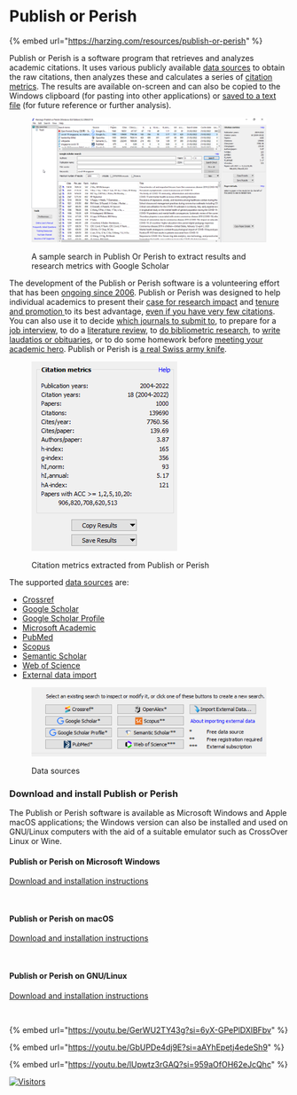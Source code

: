 # Publish or Perish

{% embed url="https://harzing.com/resources/publish-or-perish" %}

Publish or Perish is a software program that retrieves and analyzes academic citations. It uses various publicly available [data sources](https://harzing.com/resources/publish-or-perish/manual/using/data-sources) to obtain the raw citations, then analyzes these and calculates a series of [citation metrics](https://harzing.com/resources/publish-or-perish/manual/using/query-results/metrics). The results are available on-screen and can also be copied to the Windows clipboard (for pasting into other applications) or [saved to a text file](https://harzing.com/resources/publish-or-perish/manual/using/query-results/exporting) (for future reference or further analysis).

<figure><img src="../.gitbook/assets/image (1) (1) (1) (1) (1) (1) (1).png" alt="" width="563"><figcaption><p>A sample search in Publish Or Perish to extract results and research metrics with Google Scholar</p></figcaption></figure>

The development of the Publish or Perish software is a volunteering effort that has been [ongoing since 2006](https://harzing.com/blog/2016/10/publish-or-perish-version-5). Publish or Perish was designed to help individual academics to present their [case for research impact](https://harzing.com/blog/2016/07/how-to-make-your-case-for-impact) and [tenure and promotion ](https://harzing.com/blog/2016/11/presenting-your-case-for-tenure-or-promotion)to its best advantage, [even if you have very few citations](https://harzing.com/blog/2017/11/making-your-case-for-impact-if-you-have-few-citations). You can also use it to decide [which journals to submit to](https://harzing.com/blog/2016/12/where-to-submit-your-paper-which-journals-publish-on-your-topic), to prepare for a [job interview](https://harzing.com/blog/2017/01/want-to-impress-at-an-academic-job-interview), to do a [literature review](https://harzing.com/blog/2017/02/using-publish-or-perish-to-do-a-literature-review), to [do bibliometric research](https://harzing.com/blog/2017/08/running-the-ref-on-a-rainy-sunday-afternoon), to [write laudatios or obituaries](https://harzing.com/blog/2019/06/writing-laudations-or-obituaries), or to do some homework before [meeting your academic hero](https://harzing.com/blog/2016/09/meeting-an-official-guest-or-your-academic-hero). Publish or Perish is [a real Swiss army knife](https://harzing.com/blog/2017/01/publish-or-perish-general-search-a-swiss-army-knife).

<figure><img src="../.gitbook/assets/image (1) (1) (1) (1) (1) (1) (1) (1).png" alt=""><figcaption><p>Citation metrics extracted from Publish or Perish</p></figcaption></figure>

The supported [data sources](https://harzing.com/resources/publish-or-perish/manual/using/data-sources) are:

* [Crossref](https://harzing.com/resources/publish-or-perish/manual/using/data-sources/crossref)
* [Google Scholar](https://harzing.com/resources/publish-or-perish/manual/using/data-sources/google-scholar)
* [Google Scholar Profile](https://harzing.com/resources/publish-or-perish/manual/using/data-sources/google-scholar-profile)
* [Microsoft Academic](https://harzing.com/resources/publish-or-perish/manual/using/data-sources/microsoft-academic)
* [PubMed](https://harzing.com/resources/publish-or-perish/manual/using/data-sources/pubmed)
* [Scopus](https://harzing.com/resources/publish-or-perish/manual/using/data-sources/scopus)
* [Semantic Scholar](https://harzing.com/resources/publish-or-perish/manual/using/data-sources/semantic-scholar)
* [Web of Science](https://harzing.com/resources/publish-or-perish/manual/using/data-sources/web-of-science)
* [External data import](https://harzing.com/resources/publish-or-perish/manual/using/data-sources/imported-data-formats)

<figure><img src="../.gitbook/assets/image (2) (1) (1).png" alt=""><figcaption><p>Data sources</p></figcaption></figure>

### Download and install Publish or Perish <a href="#download" id="download"></a>

The Publish or Perish software is available as Microsoft Windows and Apple macOS applications; the Windows version can also be installed and used on GNU/Linux computers with the aid of a suitable emulator such as CrossOver Linux or Wine.

#### Publish or Perish on Microsoft Windows <a href="#pop_win" id="pop_win"></a>

[Download and installation instructions](https://harzing.com/resources/publish-or-perish/windows)

<figure><img src="https://harzing.com/img/p/pop8win.jpg" alt="" width="563"><figcaption></figcaption></figure>

#### Publish or Perish on macOS <a href="#pop_osx" id="pop_osx"></a>

[Download and installation instructions](https://harzing.com/resources/publish-or-perish/os-x)

<figure><img src="https://harzing.com/img/p/pop8macos.jpg" alt="" width="563"><figcaption></figcaption></figure>

#### Publish or Perish on GNU/Linux <a href="#pop_wine" id="pop_wine"></a>

[Download and installation instructions](https://harzing.com/resources/publish-or-perish/linux)

<figure><img src="https://harzing.com/img/p/pop8fedora34.jpg" alt="" width="563"><figcaption></figcaption></figure>

{% embed url="https://youtu.be/GerWU2TY43g?si=6yX-GPePlDXlBFbv" %}

{% embed url="https://youtu.be/GbUPDe4dj9E?si=aAYhEpetj4edeSh9" %}

{% embed url="https://youtu.be/lUpwtz3rGAQ?si=959aOfOH62eJcQhc" %}

[![Visitors](https://api.visitorbadge.io/api/visitors?path=https%3A%2F%2Fgithub.com%2Fdrshahizan\&labelColor=%23697689\&countColor=%23555555\&style=plastic)](https://visitorbadge.io/status?path=https%3A%2F%2Fgithub.com%2Fdrshahizan)
